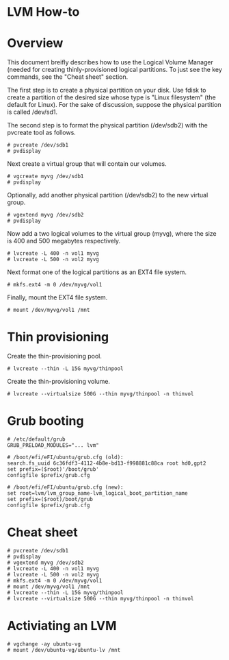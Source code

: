 LVM How-to
==========

# Overview

This document breifly describes how to use the Logical Volume Manager (needed
for creating thinly-provisioned logical partitions. To just see the key
commands, see the "Cheat sheet" section.

The first step is to create a physical partition on your disk. Use fdisk to
create a partition of the desired size whose type is "Linux filesystem" (the
default for Linux). For the sake of discussion, suppose the physical partition
is called /dev/sd1.

The second step is to format the physical partition (/dev/sdb2) with the
pvcreate tool as follows.

```
# pvcreate /dev/sdb1
# pvdisplay
```

Next create a virtual group that will contain our volumes.

```
# vgcreate myvg /dev/sdb1
# pvdisplay
```

Optionally, add another physical partition (/dev/sdb2) to the new virtual group.

```
# vgextend myvg /dev/sdb2
# pvdisplay
```

Now add a two logical volumes to the virtual group (myvg), where the size is 400
and 500 megabytes respectively.

```
# lvcreate -L 400 -n vol1 myvg
# lvcreate -L 500 -n vol2 myvg
```

Next format one of the logical partitions as an EXT4 file system.

```
# mkfs.ext4 -m 0 /dev/myvg/vol1
```

Finally, mount the EXT4 file system.

```
# mount /dev/myvg/vol1 /mnt
```

# Thin provisioning

Create the thin-provisioning pool.

```
# lvcreate --thin -L 15G myvg/thinpool
```

Create the thin-provisioning volume.

```
# lvcreate --virtualsize 500G --thin myvg/thinpool -n thinvol
```

# Grub booting

```
# /etc/default/grub
GRUB_PRELOAD_MODULES="... lvm"
```

```
# /boot/efi/eFI/ubuntu/grub.cfg (old):
search.fs_uuid 6c36fdf3-4112-4b8e-bd13-f998881c88ca root hd0,gpt2
set prefix=($root)'/boot/grub'
configfile $prefix/grub.cfg
```

```
# /boot/efi/eFI/ubuntu/grub.cfg (new):
set root=lvm/lvm_group_name-lvm_logical_boot_partition_name
set prefix=($root)/boot/grub
configfile $prefix/grub.cfg
```

# Cheat sheet

```
# pvcreate /dev/sdb1
# pvdisplay
# vgextend myvg /dev/sdb2
# lvcreate -L 400 -n vol1 myvg
# lvcreate -L 500 -n vol2 myvg
# mkfs.ext4 -m 0 /dev/myvg/vol1
# mount /dev/myvg/vol1 /mnt
# lvcreate --thin -L 15G myvg/thinpool
# lvcreate --virtualsize 500G --thin myvg/thinpool -n thinvol
```

# Activiating an LVM

```
# vgchange -ay ubuntu-vg
# mount /dev/ubuntu-vg/ubuntu-lv /mnt
```
